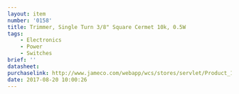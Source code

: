 ```yaml
---
layout: item
number: '0158'
title: Trimmer, Single Turn 3/8" Square Cermet 10k, 0.5W
tags: 
    - Electronics
    - Power
    - Switches
brief: ''
datasheet: 
purchaselink: http://www.jameco.com/webapp/wcs/stores/servlet/Product_10001_10001_2118791_-1
date: 2017-08-20 10:00:26
---
```

